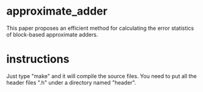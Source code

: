 # approximate_adder
This paper proposes an efficient method for calculating the error statistics of block-based approximate adders.

# instructions
Just type "make" and it will compile the source files.
You need to put all the header files ".h" under a directory named "header".
